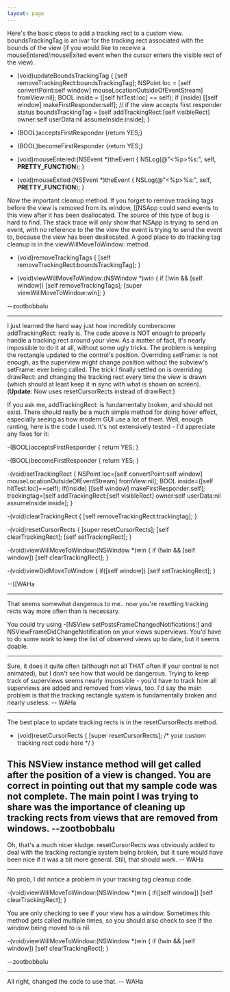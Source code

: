 ```yaml
---
layout: page
---
```


Here's the basic steps to add a tracking rect to a custom view.     boundsTrackingTag is an ivar for the tracking rect associated with the bounds of the view (if you would like to receive a mouseEntered/mouseExited event when the cursor enters the visible rect of the view).

    
 - (void)updateBoundsTrackingTag {
     [self removeTrackingRect:boundsTrackingTag];
     NSPoint loc = [self convertPoint:self window] mouseLocationOutsideOfEventStream] fromView:nil];
     BOOL inside = ([self hitTest:loc] == self);
     if (inside) [[self window] makeFirstResponder:self]; // if the view accepts first responder status
     boundsTrackingTag = [self addTrackingRect:[self visibleRect] owner:self userData:nil assumeInside:inside];
 }
 
 - (BOOL)acceptsFirstResponder {return YES;}
 - (BOOL)becomeFirstResponder {return YES;}
 
 - (void)mouseEntered:(NSEvent *)theEvent {
     NSLog(@"<%p>%s:", self, __PRETTY_FUNCTION__);
 }
 
 - (void)mouseExited:(NSEvent *)theEvent {
     NSLog(@"<%p>%s:", self, __PRETTY_FUNCTION__);
 }


Now the important cleanup method. If you forget to remove tracking tags before the view is removed from its window, [[NSApp could send events to this view after it has been deallocated. The source of this type of bug is hard to find. The stack trace will only show that NSApp is trying to send an event, with no reference to the the view the event is trying to send the event to, because the view has been deallocated. A good place to do tracking tag cleanup is in the     viewWillMoveToWindow: method.

    
 - (void)removeTrackingTags {
     [self removeTrackingRect:boundsTrackingTag];
 }
 
 - (void)viewWillMoveToWindow:(NSWindow *)win {
     if (!win && [self window]) [self removeTrackingTags];
     [super viewWillMoveToWindow:win];
 }


--zootbobbalu

----

I just learned the hard way just how incredibly cumbersome addTrackingRect: really is. The code above is NOT enough to properly handle a tracking rect around your view. As a matter of fact, it's nearly impossible to do it at all, without some ugly tricks. The problem is keeping the rectangle updated to the control's position. Overriding setFrame: is not enough, as the superview might change position without the subview's setFrame: ever being called. The trick I finally settled on is overriding drawRect: and changing the tracking rect every time the view is drawn (which should at least keep it in sync with what is shown on screen). (**Update**: Now uses     resetCursorRects instead of     drawRect:)

If you ask me, addTrackingRect: is fundamentally broken, and should not exist. There should really be a much simple method for doing hover effect, especially seeing as how modern GUI use a lot of them. Well, enough ranting, here is the code I used. It's not extensively tested - I'd appreciate any fixes for it:

    
 -(BOOL)acceptsFirstResponder { return YES; }
 
 -(BOOL)becomeFirstResponder { return YES; }
 
 -(void)setTrackingRect
 {
 	NSPoint loc=[self convertPoint:self window] mouseLocationOutsideOfEventStream] fromView:nil];
 	BOOL inside=([self hitTest:loc]==self);
 	if(inside) [[self window] makeFirstResponder:self];
 	trackingtag=[self addTrackingRect:[self visibleRect] owner:self userData:nil assumeInside:inside];
 }
 
 -(void)clearTrackingRect
 {
 	[self removeTrackingRect:trackingtag];
 }
 
 -(void)resetCursorRects
 {
 	[super resetCursorRects];
 	[self clearTrackingRect];
 	[self setTrackingRect];
 }
 
 -(void)viewWillMoveToWindow:(NSWindow *)win
 {
 	if (!win && [self window]) [self clearTrackingRect];
 }
 
 -(void)viewDidMoveToWindow
 {
 	if([self window]) [self setTrackingRect];
 }


--[[WAHa

----
That seems somewhat dangerous to me.. now you're resetting tracking rects way more often than is necessary.

You could try using -[NSView setPostsFrameChangedNotifications:] and NSViewFrameDidChangeNotification on your views superviews.  You'd have to do some work to keep the list of observed views up to date, but it seems doable.


----
Sure, it does it quite often (although not all THAT often if your control is not animated), but I don't see how that would be dangerous. Trying to keep track of superviews seems nearly impossible - you'd have to track how all superviews are added and removed from views, too. I'd say the main problem is that the tracking rectangle system is fundamentally broken and nearly useless. -- WAHa

----

The best place to update tracking rects is in the     resetCursorRects method.

    
 - (void)resetCursorRects {
     [super resetCursorRects];
     /*
         your custom tracking rect code here
     */
 }


This NSView instance method will get called after the position of a view is changed. You are correct in pointing out that my sample code was not complete. The main point I was trying to share was the importance of cleaning up tracking rects from views that are removed from windows.  --zootbobbalu
----

Oh, that's a much nicer kludge.      resetCursorRects was obviously added to deal with the tracking rectangle system being broken, but it sure would have been nice if it was a bit more general. Still, that should work. -- WAHa

----

No prob, I did notice a problem in your tracking tag cleanup code.

    
 -(void)viewWillMoveToWindow:(NSWindow *)win
 {
 	if([self window]) [self clearTrackingRect];
 }
 
 
 You are only checking to see if your view has a window. Sometimes this method gets called multiple times, so you should also check to see if the window being moved to is     nil. 
 
     
 -(void)viewWillMoveToWindow:(NSWindow *)win
 {
 	if (!win && [self window]) [self clearTrackingRect];
 }


--zootbobbalu


----

All right, changed the code to use that. -- WAHa
